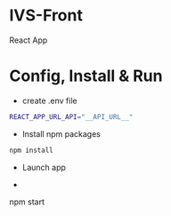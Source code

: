 # IVS-Front
React App

# Config, Install & Run
- create .env file
```bash
REACT_APP_URL_API="__API_URL__"
```
- Install npm packages
```bash
npm install
```
- Launch app
- ```bash
npm start
```
